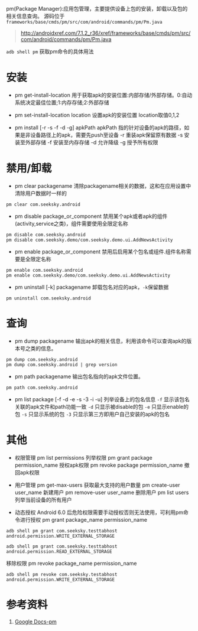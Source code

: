 pm(Package Manager):应用包管理，主要提供设备上包的安装，卸载以及包的相关信息查询。
源码位于`frameworks/base/cmds/pm/src/com/android/commands/pm/Pm.java`

> http://androidxref.com/7.1.2_r36/xref/frameworks/base/cmds/pm/src/com/android/commands/pm/Pm.java

`adb shell pm` 获取pm命令的具体用法

# 安装

* pm get-install-location
用于获取apk的安装位置:内部存储/外部存储。0:自动系统决定最佳位置;1:内存存储;2:外部存储

* pm set-install-location location
设置apk的安装位置 location取值0,1,2

* pm install [-r -s -f -d -g] apkPath
apkPath 指的针对设备的apk的路径，如果是非设备路径上的apk，需要先push至设备
-r 重装apk保留原有数据
-s 安装至外部存储
-f 安装至内存存储
-d 允许降级
-g 授予所有权限



# 禁用/卸载

* pm clear packagename
 清除packagename相关的数据，这和在应用设置中清除用户数据时一样的
 ```
 pm clear com.seeksky.android
 ```

* pm disable package_or_component
 禁用某个apk或者apk的组件(activity,service之类)，组件需要使用全限定名称
 ```
 pm disable com.seeksky.android
 pm disable com.seeksky.demo/com.seeksky.demo.ui.AddNewsActivity
 ```

* pm enable package_or_component
 禁用后启用某个包名或组件.组件名称需要是全限定名称
 ```
 pm enable com.seeksky.android
 pm enable com.seeksky.demo/com.seeksky.demo.ui.AddNewsActivity
 ```

* pm uninstall [-k] packagename
 卸载包名对应的apk，`-k`保留数据
 ```
 pm uninstall com.seeksky.android
 ```

# 查询

* pm dump packagename
 输出apk的相关信息，利用该命令可以查询apk的版本号之类的信息。
 ```
 pm dump com.seeksky.android
 pm dump com.seeksky.android | grep version
 ```

* pm path packagename
输出包名指向的apk文件位置。
```
pm path com.seeksky.android
```

* pm list package [-f -d -e -s -3 -i -u]
列举设备上的包名信息
`-f` 显示该包名关联的apk文件和path功能一致
`-d` 只显示被disable的包
`-e` 只显示enable的包
`-s` 只显示系统的包
`-3` 只显示第三方即用户自己安装的apk的包名


# 其他

* 权限管理
  pm list permissions 列举权限
  pm grant package permission_name  授权apk权限
  pm revoke package permission_name 撤回apk权限

* 用户管理
  pm get-max-users 获取最大支持的用户数量
  pm create-user user_name 新建用户
  pm remove-user user_name 删除用户
  pm list users 列举当前设备的所有用户

* 动态授权
 Android 6.0 后危险权限需要手动授权否则无法使用，可利用pm命令进行授权
 pm grant package_name permission_name
```
adb shell pm grant com.seeksky.testtabhost android.permission.WRITE_EXTERNAL_STORAGE

adb shell pm grant com.seeksky.testtabhost android.permission.READ_EXTERNAL_STORAGE
```
 
  移除权限 pm revoke package_name permission_name
```
adb shell pm revoke com.seeksky.testabhost android.permission.WRITE_EXTERNAL_STORAGE
```

# 参考资料
1. [Google Docs-pm](https://developer.android.com/studio/command-line/adb?hl=zh-cn#pm)